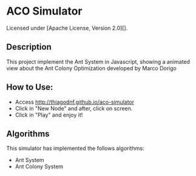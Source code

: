 ACO Simulator
==========

Licensed under [Apache License, Version 2.0][].

Description
----

This project implement the Ant System in Javascript, showing a animated view about the Ant Colony Optimization developed by Marco Dorigo

How to Use:
-----

- Access http://thiagodnf.github.io/aco-simulator
- Click in "New Node" and after, click on screen.
- Click in "Play" and enjoy it!

Algorithms
----

This simulator has implemented the follows algorithms:

- Ant System
- Ant Colony System
